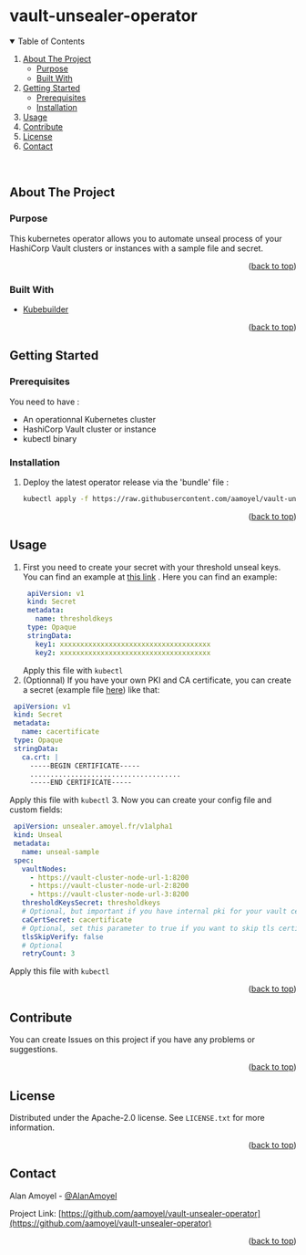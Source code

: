 # vault-unsealer-operator

<!-- TABLE OF CONTENTS -->
<details open>
  <summary>Table of Contents</summary>
  <ol>
    <li>
      <a href="#about-the-project">About The Project</a>
      <ul>
        <li><a href="#purpose">Purpose</a></li>
        <li><a href="#built-with">Built With</a></li>
      </ul>
    </li>
    <li>
      <a href="#getting-started">Getting Started</a>
      <ul>
        <li><a href="#prerequisites">Prerequisites</a></li>
        <li><a href="#installation">Installation</a></li>
      </ul>
    </li>
    <li><a href="#usage">Usage</a></li>
    <li><a href="#Contribute">Contribute</a></li>
    <li><a href="#license">License</a></li>
    <li><a href="#contact">Contact</a></li>
  </ol>
</details>
</br>



<!-- ABOUT THE PROJECT -->
## About The Project

### Purpose
This kubernetes operator allows you to automate unseal process of your HashiCorp Vault clusters or instances with a sample file and secret.
<p align="right">(<a href="#top">back to top</a>)</p>


### Built With
* [Kubebuilder](https://book.kubebuilder.io/)

<p align="right">(<a href="#top">back to top</a>)</p>



<!-- GETTING STARTED -->
## Getting Started

### Prerequisites
You need to have :
* An operationnal Kubernetes cluster
* HashiCorp Vault cluster or instance
* kubectl binary

### Installation
1. Deploy the latest operator release via the 'bundle' file :
   ```sh
   kubectl apply -f https://raw.githubusercontent.com/aamoyel/vault-unsealer-operator/main/deploy/bundle.yml
   ```

<p align="right">(<a href="#top">back to top</a>)</p>



<!-- USAGE EXAMPLES -->
## Usage
1. First you need to create your secret with your threshold unseal keys. You can find an example at [this link](https://github.com/aamoyel/vault-unsealer-operator/blob/main/config/samples/thresholdKeys.yml) . Here you can find an example:
   ```yaml
    apiVersion: v1
    kind: Secret
    metadata:
      name: thresholdkeys
    type: Opaque
    stringData:
      key1: xxxxxxxxxxxxxxxxxxxxxxxxxxxxxxxxxxxxx
      key2: xxxxxxxxxxxxxxxxxxxxxxxxxxxxxxxxxxxxx
   ```
   Apply this file with `kubectl`
2.  (Optionnal) If you have your own PKI and CA certificate, you can create a secret (example file [here](https://github.com/aamoyel/vault-unsealer-operator/blob/main/config/samples/cacertificate.yml)) like that:
   ```yaml
    apiVersion: v1
    kind: Secret
    metadata:
      name: cacertificate
    type: Opaque
    stringData:
      ca.crt: |
        -----BEGIN CERTIFICATE-----
        .....................................
        -----END CERTIFICATE-----
   ```
   Apply this file with `kubectl`
3. Now you can create your config file and custom fields:
   ```yaml
    apiVersion: unsealer.amoyel.fr/v1alpha1
    kind: Unseal
    metadata:
      name: unseal-sample
    spec:
      vaultNodes:
        - https://vault-cluster-node-url-1:8200
        - https://vault-cluster-node-url-2:8200
        - https://vault-cluster-node-url-3:8200
      thresholdKeysSecret: thresholdkeys
      # Optional, but important if you have internal pki for your vault certificate. Secret need to be in the same namespace as this resource
      caCertSecret: cacertificate
      # Optional, set this parameter to true if you want to skip tls certificate verification
      tlsSkipVerify: false
      # Optional
      retryCount: 3
   ```
   Apply this file with `kubectl`

<p align="right">(<a href="#top">back to top</a>)</p>


<!-- Contribute -->
## Contribute
You can create Issues on this project if you have any problems or suggestions.

<p align="right">(<a href="#top">back to top</a>)</p>

<!-- LICENSE -->
## License

Distributed under the Apache-2.0 license. See `LICENSE.txt` for more information.

<p align="right">(<a href="#top">back to top</a>)</p>



<!-- CONTACT -->
## Contact

Alan Amoyel - [@AlanAmoyel](https://twitter.com/AlanAmoyel)

Project Link: [https://github.com/aamoyel/vault-unsealer-operator](https://github.com/aamoyel/vault-unsealer-operator)

<p align="right">(<a href="#top">back to top</a>)</p>
